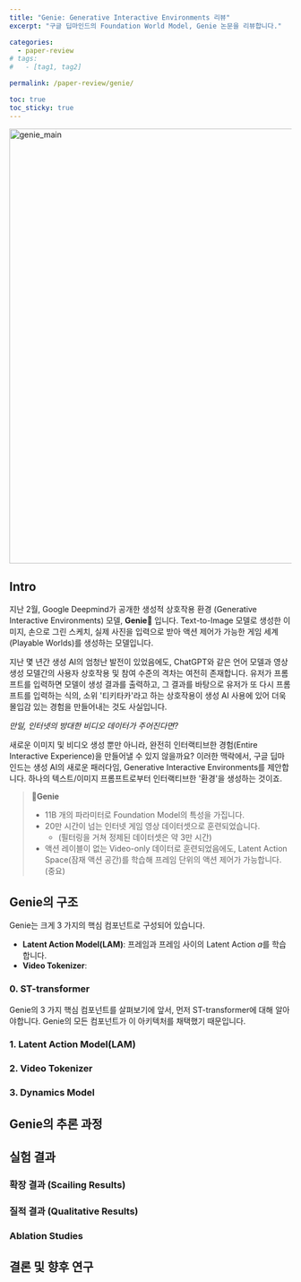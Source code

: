 ```yaml
---
title: "Genie: Generative Interactive Environments 리뷰"
excerpt: "구글 딥마인드의 Foundation World Model, Genie 논문을 리뷰합니다."

categories: 
  - paper-review
# tags: 
#   - [tag1, tag2]

permalink: /paper-review/genie/ 

toc: true
toc_sticky: true
---
```


<img width="776" alt="genie_main" src="https://github.com/yuhyeon0809/yuhyeon0809/assets/98225529/71f89e14-86a6-49b9-bb20-325d8aeb03b8">

## Intro

<!-- 간략한 소개 -->
지난 2월, Google Deepmind가 공개한 생성적 상호작용 환경 (Generative Interactive Environments) 모델, **Genie🧞** 입니다. Text-to-Image 모델로 생성한 이미지, 손으로 그린 스케치, 실제 사진을 입력으로 받아 액션 제어가 가능한 게임 세계(Playable Worlds)를 생성하는 모델입니다. 

<!-- 등장 배경 -->
지난 몇 년간 생성 AI의 엄청난 발전이 있었음에도, ChatGPT와 같은 언어 모델과 영상 생성 모델간의 사용자 상호작용 및 참여 수준의 격차는 여전히 존재합니다. 유저가 프롬프트를 입력하면 모델이 생성 결과를 출력하고, 그 결과를 바탕으로 유저가 또 다시 프롬프트를 입력하는 식의, 소위 '티키타카'라고 하는 상호작용이 생성 AI 사용에 있어 더욱 몰입감 있는 경험을 만들어내는 것도 사실입니다. 

*만일, 인터넷의 방대한 비디오 데이터가 주어진다면?*

새로운 이미지 및 비디오 생성 뿐만 아니라, 완전히 인터랙티브한 경험(Entire Interactive Experience)을 만들어낼 수 있지 않을까요? 이러한 맥락에서, 구글 딥마인드는 생성 AI의 새로운 패러다임, Generative Interactive Environments를 제안합니다. 하나의 텍스트/이미지 프롬프트로부터 인터랙티브한 '환경'을 생성하는 것이죠. 

<!-- 핵심 특징 -->

> 🧞**Genie**
> - 11B 개의 파라미터로 Foundation Model의 특성을 가집니다. 
> - 20만 시간이 넘는 인터넷 게임 영상 데이터셋으로 훈련되었습니다.  
>   - (필터링을 거쳐 정제된 데이터셋은 약 3만 시간)
> - 액션 레이블이 없는 Video-only 데이터로 훈련되었음에도, Latent Action Space(잠재 액션 공간)를 학습해 프레임 단위의 액션 제어가 가능합니다. (중요)

## Genie의 구조

<!-- 세 가지 컴포넌트 -->
Genie는 크게 3 가지의 핵심 컴포넌트로 구성되어 있습니다. 

- **Latent Action Model(LAM)**: 프레임과 프레임 사이의 Latent Action $a$를 학습합니다. 
- **Video Tokenizer**: 

### 0. ST-transformer

Genie의 3 가지 핵심 컴포넌트를 살펴보기에 앞서, 먼저 ST-transformer에 대해 알아야합니다. Genie의 모든 컴포넌트가 이 아키텍처를 채택했기 때문입니다. 


### 1. Latent Action Model(LAM)

### 2. Video Tokenizer

### 3. Dynamics Model

## Genie의 추론 과정

## 실험 결과

<!-- 데이터셋, Metric -->

### 확장 결과 (Scailing Results)

### 질적 결과 (Qualitative Results)

### Ablation Studies

## 결론 및 향후 연구